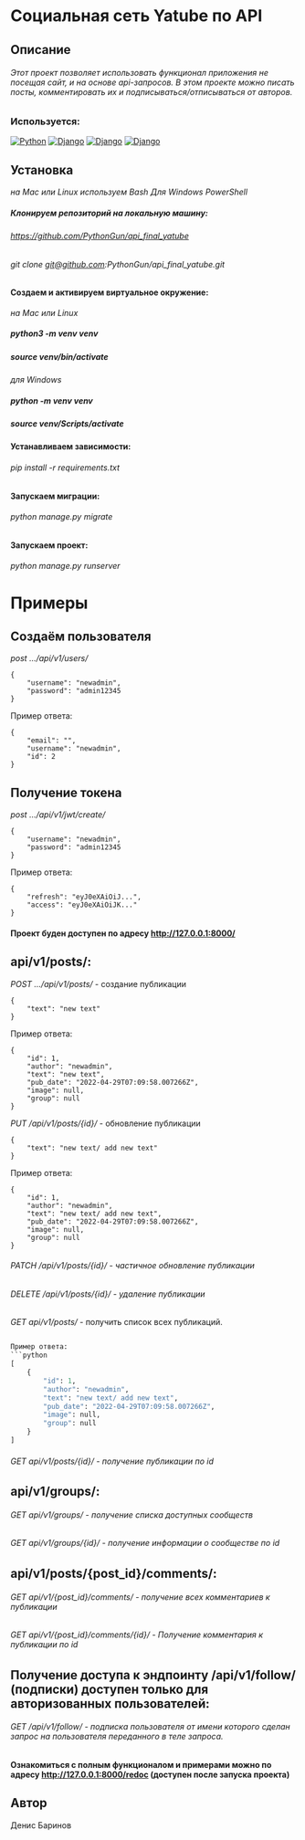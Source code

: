 # Социальная сеть Yatube по API
## Описание
###### Этот проект позволяет использовать функционал приложения не посещая сайт, и на основе api-запросов. В этом проекте можно писать посты, комментировать их и подписываться/отписываться от авторов.

### Используется:

[![Python](https://img.shields.io/badge/-Python_3.7.9-464646??style=flat-square&logo=Python)](https://www.python.org/downloads/)
[![Django](https://img.shields.io/badge/-Django-464646??style=flat-square&logo=Django)](https://www.djangoproject.com/)
[![Django](https://img.shields.io/badge/-Django_rest_framework_3.12.4-464646??style=flat-square&logo=Django)](https://www.django-rest-framework.org)
[![Django](https://img.shields.io/badge/-djoser_2.1.0-464646??style=flat-square&logo=Django)](https://djoser.readthedocs.io/en/latest/getting_started.html#installation)

## Установка
_на Mac или Linux используем Bash_
_Для Windows PowerShell_

##### Клонируем репозиторий на локальную машину:
###### https://github.com/PythonGun/api_final_yatube
###### git clone git@github.com:PythonGun/api_final_yatube.git

#### Создаем и активируем виртуальное окружение:
_на Mac или Linux_
##### python3 -m venv venv
##### source venv/bin/activate 

_для Windows_
##### python -m venv venv
##### source venv/Scripts/activate

#### Устанавливаем зависимости:
###### pip install -r requirements.txt

#### Запускаем миграции:
###### python manage.py migrate

#### Запускаем проект:
###### python manage.py runserver

# Примеры
## Cоздаём пользователя
_post .../api/v1/users/_
```
{
    "username": "newadmin",
    "password": "admin12345
}
```

Пример ответа:
```
{
    "email": "",
    "username": "newadmin",
    "id": 2
}
```

## Получение токена
_post .../api/v1/jwt/create/_
```
{
    "username": "newadmin",
    "password": "admin12345
}
```

Пример ответа:
```
{
    "refresh": "eyJ0eXAiOiJ...",
    "access": "eyJ0eXAiOiJK..."
}
```

#### Проект буден доступен по адресу http://127.0.0.1:8000/
## api/v1/posts/:
_POST .../api/v1/posts/_ - создание публикации

```
{
    "text": "new text"
}

```

Пример ответа:
```
{
    "id": 1,
    "author": "newadmin",
    "text": "new text",
    "pub_date": "2022-04-29T07:09:58.007266Z",
    "image": null,
    "group": null
}
```

_PUT /api/v1/posts/{id}/_ - обновление публикации

```
{
    "text": "new text/ add new text"
}
```

Пример ответа:
```
{
    "id": 1,
    "author": "newadmin",
    "text": "new text/ add new text",
    "pub_date": "2022-04-29T07:09:58.007266Z",
    "image": null,
    "group": null
}
```

###### PATCH /api/v1/posts/{id}/ - частичное обновление публикации
###### DELETE /api/v1/posts/{id}/ - удаление публикации
######

_GET api/v1/posts/_ - получить список всех публикаций.
```python

Пример ответа:
```python
[
    {
        "id": 1,
        "author": "newadmin",
        "text": "new text/ add new text",
        "pub_date": "2022-04-29T07:09:58.007266Z",
        "image": null,
        "group": null
    }
]
```

###### GET api/v1/posts/{id}/ - получение публикации по id

## api/v1/groups/:
###### GET api/v1/groups/ - получение списка доступных сообществ
###### GET api/v1/groups/{id}/ - получение информации о сообществе по id


## api/v1/posts/{post_id}/comments/:
###### GET api/v1/{post_id}/comments/ - получение всех комментариев к публикации
###### GET api/v1/{post_id}/comments/{id}/ - Получение комментария к публикации по id

##  Получение доступа к эндпоинту /api/v1/follow/ (подписки) доступен только для авторизованных пользователей:
###### GET /api/v1/follow/ - подписка пользователя от имени которого сделан запрос на пользователя переданного в теле запроса.

#### Ознакомиться с полным функционалом и примерами можно по адресу http://127.0.0.1:8000/redoc (доступен после запуска проекта)

## Автор
Денис Баринов
